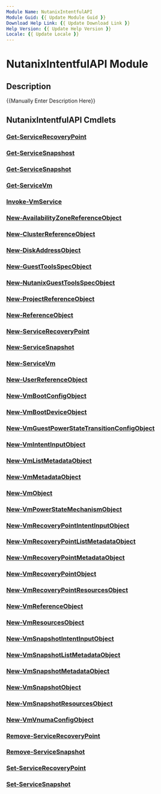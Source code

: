 ```yaml
---
Module Name: NutanixIntentfulAPI
Module Guid: {{ Update Module Guid }}
Download Help Link: {{ Update Download Link }}
Help Version: {{ Update Help Version }}
Locale: {{ Update Locale }}
---
```


# NutanixIntentfulAPI Module
## Description
{{Manually Enter Description Here}}

## NutanixIntentfulAPI Cmdlets
### [Get-ServiceRecoveryPoint](Get-ServiceRecoveryPoint.md)


### [Get-ServiceSnapshost](Get-ServiceSnapshost.md)


### [Get-ServiceSnapshot](Get-ServiceSnapshot.md)


### [Get-ServiceVm](Get-ServiceVm.md)


### [Invoke-VmService](Invoke-VmService.md)


### [New-AvailabilityZoneReferenceObject](New-AvailabilityZoneReferenceObject.md)


### [New-ClusterReferenceObject](New-ClusterReferenceObject.md)


### [New-DiskAddressObject](New-DiskAddressObject.md)


### [New-GuestToolsSpecObject](New-GuestToolsSpecObject.md)


### [New-NutanixGuestToolsSpecObject](New-NutanixGuestToolsSpecObject.md)


### [New-ProjectReferenceObject](New-ProjectReferenceObject.md)


### [New-ReferenceObject](New-ReferenceObject.md)


### [New-ServiceRecoveryPoint](New-ServiceRecoveryPoint.md)


### [New-ServiceSnapshot](New-ServiceSnapshot.md)


### [New-ServiceVm](New-ServiceVm.md)


### [New-UserReferenceObject](New-UserReferenceObject.md)


### [New-VmBootConfigObject](New-VmBootConfigObject.md)


### [New-VmBootDeviceObject](New-VmBootDeviceObject.md)


### [New-VmGuestPowerStateTransitionConfigObject](New-VmGuestPowerStateTransitionConfigObject.md)


### [New-VmIntentInputObject](New-VmIntentInputObject.md)


### [New-VmListMetadataObject](New-VmListMetadataObject.md)


### [New-VmMetadataObject](New-VmMetadataObject.md)


### [New-VmObject](New-VmObject.md)


### [New-VmPowerStateMechanismObject](New-VmPowerStateMechanismObject.md)


### [New-VmRecoveryPointIntentInputObject](New-VmRecoveryPointIntentInputObject.md)


### [New-VmRecoveryPointListMetadataObject](New-VmRecoveryPointListMetadataObject.md)


### [New-VmRecoveryPointMetadataObject](New-VmRecoveryPointMetadataObject.md)


### [New-VmRecoveryPointObject](New-VmRecoveryPointObject.md)


### [New-VmRecoveryPointResourcesObject](New-VmRecoveryPointResourcesObject.md)


### [New-VmReferenceObject](New-VmReferenceObject.md)


### [New-VmResourcesObject](New-VmResourcesObject.md)


### [New-VmSnapshotIntentInputObject](New-VmSnapshotIntentInputObject.md)


### [New-VmSnapshotListMetadataObject](New-VmSnapshotListMetadataObject.md)


### [New-VmSnapshotMetadataObject](New-VmSnapshotMetadataObject.md)


### [New-VmSnapshotObject](New-VmSnapshotObject.md)


### [New-VmSnapshotResourcesObject](New-VmSnapshotResourcesObject.md)


### [New-VmVnumaConfigObject](New-VmVnumaConfigObject.md)


### [Remove-ServiceRecoveryPoint](Remove-ServiceRecoveryPoint.md)


### [Remove-ServiceSnapshot](Remove-ServiceSnapshot.md)


### [Set-ServiceRecoveryPoint](Set-ServiceRecoveryPoint.md)


### [Set-ServiceSnapshot](Set-ServiceSnapshot.md)


